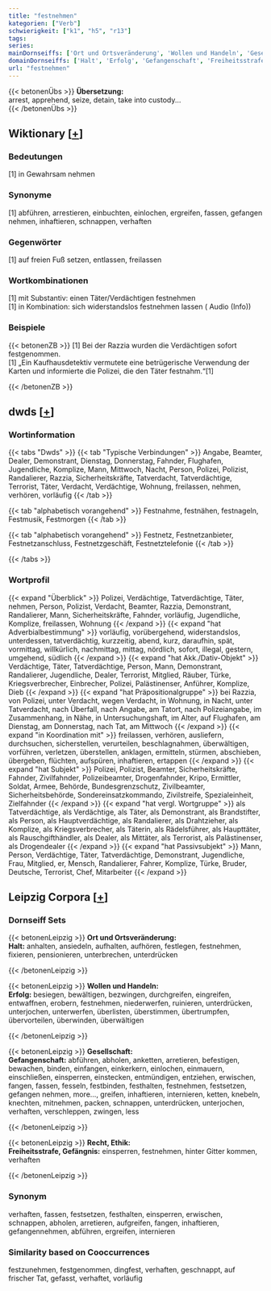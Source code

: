 ```yaml
---
title: "festnehmen"
kategorien: ["Verb"]
schwierigkeit: ["k1", "h5", "r13"]
tags:
series:
mainDornseiffs: ['Ort und Ortsveränderung', 'Wollen und Handeln', 'Gesellschaft', 'Recht, Ethik']
domainDornseiffs: ['Halt', 'Erfolg', 'Gefangenschaft', 'Freiheitsstrafe, Gefängnis']
url: "festnehmen"
---
```


{{< betonenÜbs >}}
**Übersetzung:**  
arrest, apprehend, seize, detain, take into custody...  
{{< /betonenÜbs >}}

## Wiktionary [[+](https://de.wiktionary.org/wiki/festnehmen)]

### Bedeutungen
[1] in Gewahrsam nehmen  

### Synonyme
[1] abführen, arrestieren, einbuchten, einlochen, ergreifen, fassen, gefangen nehmen, inhaftieren, schnappen, verhaften  

### Gegenwörter
[1] auf freien Fuß setzen, entlassen, freilassen  

### Wortkombinationen
[1] mit Substantiv: einen Täter/Verdächtigen festnehmen  
[1] in Kombination: sich widerstandslos festnehmen lassen ( Audio (Info))  

### Beispiele
{{< betonenZB >}}
[1] Bei der Razzia wurden die Verdächtigen sofort festgenommen.  
[1] „Ein Kaufhausdetektiv vermutete eine betrügerische Verwendung der Karten und informierte die Polizei, die den Täter festnahm.“[1]  

{{< /betonenZB >}}


## dwds [[+](https://www.dwds.de/wb/festnehmen)]

### Wortinformation
{{< tabs "Dwds" >}}
{{< tab "Typische Verbindungen" >}}
Angabe, Beamter, Dealer, Demonstrant, Dienstag, Donnerstag, Fahnder, Flughafen, Jugendliche, Komplize, Mann, Mittwoch, Nacht, Person, Polizei, Polizist, Randalierer, Razzia, Sicherheitskräfte, Tatverdacht, Tatverdächtige, Terrorist, Täter, Verdacht, Verdächtige, Wohnung, freilassen, nehmen, verhören, vorläufig
{{< /tab >}}

{{< tab "alphabetisch vorangehend" >}}
Festnahme, festnähen, festnageln, Festmusik, Festmorgen
{{< /tab >}}

{{< tab "alphabetisch vorangehend" >}}
Festnetz, Festnetzanbieter, Festnetzanschluss, Festnetzgeschäft, Festnetztelefonie
{{< /tab >}}

{{< /tabs >}}

### Wortprofil
{{< expand "Überblick" >}} Polizei, Verdächtige, Tatverdächtige, Täter, nehmen, Person, Polizist, Verdacht, Beamter, Razzia, Demonstrant, Randalierer, Mann, Sicherheitskräfte, Fahnder, vorläufig, Jugendliche, Komplize, freilassen, Wohnung {{< /expand >}}
{{< expand "hat Adverbialbestimmung" >}} vorläufig, vorübergehend, widerstandslos, unterdessen, tatverdächtig, kurzzeitig, abend, kurz, daraufhin, spät, vormittag, willkürlich, nachmittag, mittag, nördlich, sofort, illegal, gestern, umgehend, südlich {{< /expand >}}
{{< expand "hat Akk./Dativ-Objekt" >}} Verdächtige, Täter, Tatverdächtige, Person, Mann, Demonstrant, Randalierer, Jugendliche, Dealer, Terrorist, Mitglied, Räuber, Türke, Kriegsverbrecher, Einbrecher, Polizei, Palästinenser, Anführer, Komplize, Dieb {{< /expand >}}
{{< expand "hat Präpositionalgruppe" >}} bei Razzia, von Polizei, unter Verdacht, wegen Verdacht, in Wohnung, in Nacht, unter Tatverdacht, nach Überfall, nach Angabe, am Tatort, nach Polizeiangabe, im Zusammenhang, in Nähe, in Untersuchungshaft, im Alter, auf Flughafen, am Dienstag, am Donnerstag, nach Tat, am Mittwoch {{< /expand >}}
{{< expand "in Koordination mit" >}} freilassen, verhören, ausliefern, durchsuchen, sicherstellen, verurteilen, beschlagnahmen, überwältigen, vorführen, verletzen, überstellen, anklagen, ermitteln, stürmen, abschieben, übergeben, flüchten, aufspüren, inhaftieren, ertappen {{< /expand >}}
{{< expand "hat Subjekt" >}} Polizei, Polizist, Beamter, Sicherheitskräfte, Fahnder, Zivilfahnder, Polizeibeamter, Drogenfahnder, Kripo, Ermittler, Soldat, Armee, Behörde, Bundesgrenzschutz, Zivilbeamter, Sicherheitsbehörde, Sondereinsatzkommando, Zivilstreife, Spezialeinheit, Zielfahnder {{< /expand >}}
{{< expand "hat vergl. Wortgruppe" >}} als Tatverdächtige, als Verdächtige, als Täter, als Demonstrant, als Brandstifter, als Person, als Hauptverdächtige, als Randalierer, als Drahtzieher, als Komplize, als Kriegsverbrecher, als Täterin, als Rädelsführer, als Haupttäter, als Rauschgifthändler, als Dealer, als Mittäter, als Terrorist, als Palästinenser, als Drogendealer {{< /expand >}}
{{< expand "hat Passivsubjekt" >}} Mann, Person, Verdächtige, Täter, Tatverdächtige, Demonstrant, Jugendliche, Frau, Mitglied, er, Mensch, Randalierer, Fahrer, Komplize, Türke, Bruder, Deutsche, Terrorist, Chef, Mitarbeiter {{< /expand >}}

## Leipzig Corpora [[+](https://corpora.uni-leipzig.de/en/res?word=festnehmen&corpusId=deu_newscrawl-public_2018)]

### Dornseiff Sets
{{< betonenLeipzig >}}
**Ort und Ortsveränderung:**  
**Halt:** anhalten, ansiedeln, aufhalten, aufhören, festlegen, festnehmen, fixieren, pensionieren, unterbrechen, unterdrücken  

{{< /betonenLeipzig >}}


{{< betonenLeipzig >}}
**Wollen und Handeln:**  
**Erfolg:** besiegen, bewältigen, bezwingen, durchgreifen, eingreifen, entwaffnen, erobern, festnehmen, niederwerfen, ruinieren, unterdrücken, unterjochen, unterwerfen, überlisten, überstimmen, übertrumpfen, übervorteilen, überwinden, überwältigen  

{{< /betonenLeipzig >}}


{{< betonenLeipzig >}}
**Gesellschaft:**  
**Gefangenschaft:** abführen, abholen, anketten, arretieren, befestigen, bewachen, binden, einfangen, einkerkern, einlochen, einmauern, einschließen, einsperren, einstecken, entmündigen, entziehen, erwischen, fangen, fassen, fesseln, festbinden, festhalten, festnehmen, festsetzen, gefangen nehmen, more..., greifen, inhaftieren, internieren, ketten, knebeln, knechten, mitnehmen, packen, schnappen, unterdrücken, unterjochen, verhaften, verschleppen, zwingen, less  

{{< /betonenLeipzig >}}


{{< betonenLeipzig >}}
**Recht, Ethik:**  
**Freiheitsstrafe, Gefängnis:** einsperren, festnehmen, hinter Gitter kommen, verhaften  

{{< /betonenLeipzig >}}

### Synonym
verhaften, fassen, festsetzen, festhalten, einsperren, erwischen, schnappen, abholen, arretieren, aufgreifen, fangen, inhaftieren, gefangennehmen, abführen, ergreifen, internieren


### Similarity based on Cooccurrences
festzunehmen, festgenommen, dingfest, verhaften, geschnappt, auf frischer Tat, gefasst, verhaftet, vorläufig


